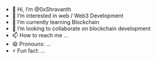 - 👋 Hi, I’m @0xShravanth
- 👀 I’m interested in web / Web3 Development 
- 🌱 I’m currently learning Blockchain 
- 💞️ I’m looking to collaborate on blockchain development
- 📫 How to reach me ...
- 😄 Pronouns: ... 
- ⚡ Fun fact: ...   
 
<!---
0xShravanth/0xShravanth is a ✨ special ✨ repository because its `README.md` (this file) appears on your GitHub profile.
You can click the Preview link to take a look at your changes.
--->
